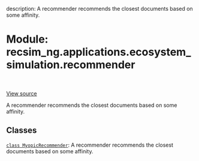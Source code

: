 description: A recommender recommends the closest documents based on some
affinity.

<div itemscope itemtype="http://developers.google.com/ReferenceObject">
<meta itemprop="name" content="recsim_ng.applications.ecosystem_simulation.recommender" />
<meta itemprop="path" content="Stable" />
</div>

# Module: recsim_ng.applications.ecosystem_simulation.recommender

<!-- Insert buttons and diff -->

<table class="tfo-notebook-buttons tfo-api nocontent" align="left">

</table>

<a target="_blank" href="https://github.com/google-research/recsim_ng/tree/master/recsim_ng/applications/ecosystem_simulation/recommender.py">View
source</a>

A recommender recommends the closest documents based on some affinity.

## Classes

[`class MyopicRecommender`](../../../recsim_ng/applications/ecosystem_simulation/recommender/MyopicRecommender.md):
A recommender recommends the closest documents based on some affinity.
